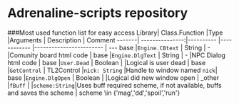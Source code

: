 # Adrenaline-scripts repository
###Most used function list for easy access
Library| Class.Function  |Type        |Arguments      | Description                 | Comment
-------| ---------------:|----------  |------------   |------------------------     | ---
base   |`Engine.CBtext`  | String     | -             |Comunity board html code     | 
base   |`Engine.DlgText` | String     | -             |NPC Dialog html code         | 
base   |`User.Dead`      | Boolean    |               |Logical is user dead         | 
base   |`GetControl`     | TL2Control |`nick: String` |Handle to window named `nick`| 
base   |`Engine.DlgOpen` | Boolean    |               |Logical did new window open  | 
_other |`fBuff`          |            |`scheme:String`|Uses buff required scheme, if not available, buffs and saves the scheme | scheme \in {'mag','dd','spoil','run'}
